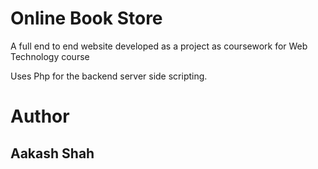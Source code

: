 # Online Book Store

A full end to end website developed as a project as coursework for Web Technology course

Uses Php for the backend server side scripting.

# Author
## Aakash Shah
